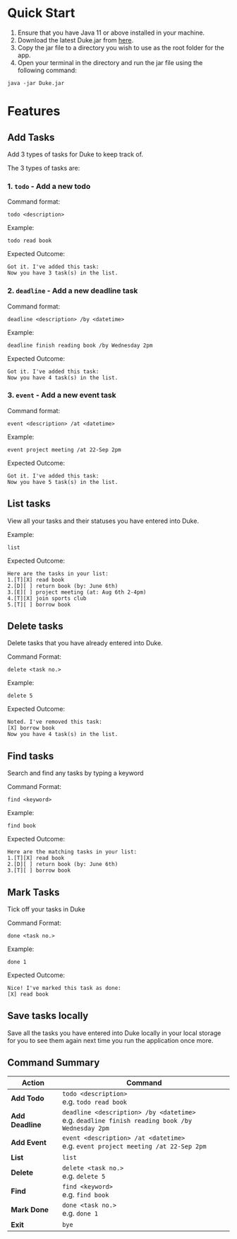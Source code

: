 # Quick Start
1. Ensure that you have Java 11 or above installed in your machine.
2. Download the latest Duke.jar from [here]().
3. Copy the jar file to a directory you wish to use as the root folder for the app.
4. Open your terminal in the directory and run the jar file using the following command:
```
java -jar Duke.jar
```

# Features 

## Add Tasks
Add 3 types of tasks for Duke to keep track of.

The 3 types of tasks are:
### 1. `todo` - Add a new todo
Command format:
```
todo <description>
```
Example:
```
todo read book
```
Expected Outcome:
```
Got it. I've added this task: 
Now you have 3 task(s) in the list.
```
   
### 2. `deadline` - Add a new deadline task
Command format:
```
deadline <description> /by <datetime>
```
Example:
```
deadline finish reading book /by Wednesday 2pm
```
Expected Outcome:
```
Got it. I've added this task: 
Now you have 4 task(s) in the list.
```

### 3. `event` - Add a new event task
Command format:
```
event <description> /at <datetime>
```
Example:
```
event project meeting /at 22-Sep 2pm
```
Expected Outcome:
```
Got it. I've added this task: 
Now you have 5 task(s) in the list.
```

## List tasks
View all your tasks and their statuses you have entered into Duke.

Example:
```
list
```
Expected Outcome:
```
Here are the tasks in your list:
1.[T][X] read book
2.[D][ ] return book (by: June 6th)
3.[E][ ] project meeting (at: Aug 6th 2-4pm)
4.[T][X] join sports club
5.[T][ ] borrow book
```

## Delete tasks
Delete tasks that you have already entered into Duke.

Command Format:
```
delete <task no.>
```
Example:
```
delete 5
```
Expected Outcome:
```
Noted. I've removed this task: 
[X] borrow book
Now you have 4 task(s) in the list.
```

## Find tasks
Search and find any tasks by typing a keyword

Command Format:
```
find <keyword>
```
Example:
```
find book
```
Expected Outcome:
```
Here are the matching tasks in your list:
1.[T][X] read book
2.[D][ ] return book (by: June 6th)
3.[T][ ] borrow book
```

## Mark Tasks
Tick off your tasks in Duke

Command Format:
```
done <task no.>
```
Example:
```
done 1
```
Expected Outcome:
```
Nice! I've marked this task as done:
[X] read book
```

## Save tasks locally
Save all the tasks you have entered into Duke locally 
in your local storage for you to see them again next 
time you run the application once more.

## Command Summary

Action | Command
-------|-----------------
**Add Todo** | `todo <description>` <br> e.g. `todo read book`
**Add Deadline** | `deadline <description> /by <datetime>` <br> e.g. `deadline finish reading book /by Wednesday 2pm`
**Add Event** | `event <description> /at <datetime>` <br> e.g. `event project meeting /at 22-Sep 2pm`
**List** | `list`
**Delete** | `delete <task no.>` <br> e.g. `delete 5`
**Find** | `find <keyword>` <br> e.g. `find book`
**Mark Done** | `done <task no.>` <br> e.g. `done 1`
**Exit** | `bye`
